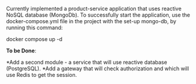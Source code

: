 Currently implemented a product-service application that uses reactive NoSQL database (MongoDb). 
To successfully start the application, use the docker-compose.yml file in the project with the set-up mongo-db, by running this command:

docker compose up -d

**To be Done**:

*Add a second module - a service that will use reactive database (PostgreSQL).
*Add a gateway that will check authorization and which will use Redis to get the session.
